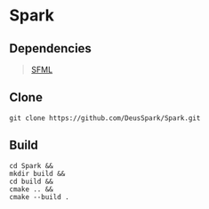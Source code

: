 # Spark

## Dependencies

>[SFML](https://www.sfml-dev.org)

## Clone

```
git clone https://github.com/DeusSpark/Spark.git
```

## Build

```
cd Spark &&
mkdir build &&
cd build &&
cmake .. &&
cmake --build . 
```

